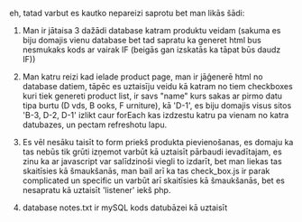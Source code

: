 eh, tatad varbut es kautko nepareizi saprotu bet man likās šādi:

1. Man ir jātaisa 3 dažādi database katram produktu veidam (sakuma es biju domajis vienu database bet tad sapratu ka generet html bus nesmukaks kods ar vairak IF
(beigās gan izskatās ka tāpat būs daudz IF))

2. Man katru reizi kad ielade product page, man ir jāģenerē html no database datiem, tāpēc es uztaisīju veidu kā katram no tiem
checkboxes kuri tiek genereti product list, ir savs "name" kurs sakas ar pirmo datu tipa burtu (D vds, B ooks, F urniture),
kā 'D-1', es biju domajis visus sitos 'B-3, D-2, D-1' izlikt caur forEach kas izdzestu katru pa vienam no katra datubazes, un pectam refreshotu lapu.

3. Es vēl nesāku taisīt to form priekš produkta pievienošanas, es domaju ka tas nebūs tik grūti izņemot varbūt kā uztaisīt pārbaudi
ievadītajam, es zinu ka ar javascript var salīdzinoši viegli to izdarīt, bet man liekas tas skaitīsies kā šmaukšanās, man bail arī ka
tas check_box.js ir parak complicated un specific un varbūt arī skaitīsies kā šmaukšanās, bet es nesapratu kā uztaisīt 'listener' iekš php.

4. database notes.txt ir mySQL kods datubāzei kā uztaisīt
